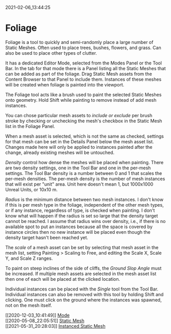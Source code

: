 2021-02-06_13:44:25

# Foliage

Foliage is a tool to quickly and semi-randomly place a large number of Static Meshes.
Often used to place trees, bushes, flowers, and grass.
Can also be used to place other types of clutter.

It has a dedicated Editor Mode, selected from the Modes Panel or the Tool Bar.
In the tab for that mode there is a Panel listing all the Static Meshes that can be added as part of the foliage.
Drag Static Mesh assets from the Content Browser to that Panel to include them.
Instances of these meshes will be created when foliage is painted into the viewport.

The Foliage tool acts like a brush used to paint the selected Static Meshes onto geometry.
Hold Shift while painting to remove instead of add mesh instances.

You can chose particular mesh assets to *include or exclude* per brush stroke by checking or unchecking the mesh's checkbox in the Static Mesh list in the Foliage Panel.

When a mesh asset is selected, which is not the same as checked, settings for that mesh can be set in the Details Panel below the mesh asset list.
Changes made here will only be applied to instances painted after the change, already existing meshes will be untouched.

*Density* control how dense the meshes will be placed when painting.
There are two density settings, one in the Tool Bar and one in the per-mesh settings.
The Tool Bar density is a number between 0 and 1 that scales the per-mesh densities.
The per-mesh density is the number of mesh instances that will exist per "unit" area.
Unit here doesn't mean 1, but 1000x1000 Unreal Units, or 10x10 m.

*Radius* is the minimum distance between two mesh instances.
I don't know if this is per mesh type in the foliage, independent of the other mesh types, or if any instance, regardless of type, is checked when painting.
I don't know what will happen if the radius is set so large that the density target cannot be reached.
I assume that radius wins over density, i.e., if there is no available spot to put an instances because all the space is covered by instance circles then no new instance will be placed even though the density target hasn't been reached yet.

The *scale* of a mesh asset can be set by selecting that mesh asset in the mesh list, setting Painting > Scaling to Free, and editing the Scale X, Scale Y, and Scale Z ranges.

To paint on steep inclines of the side of cliffs, the *Ground Slop Angle* must be increased.
If multiple mesh assets are selected in the mesh asset list then one of each will be placed at the clicked location.

Individual instances can be placed with the *Single* tool from the Tool Bar.
Individual instances can also be removed with this tool by holding Shift and clicking.
One must click on the ground where the instances was spawned, not on the mesh itself.

[[2020-12-03_10:41:49]] [Mode](./Mode.md)  
[[2020-05-08_22:05:51]] [Static Mesh](./Static%20Mesh.md)  
[[2021-05-31_20:28:03]] [Instanced Static Mesh](./Instanced%20Static%20Mesh.md)  